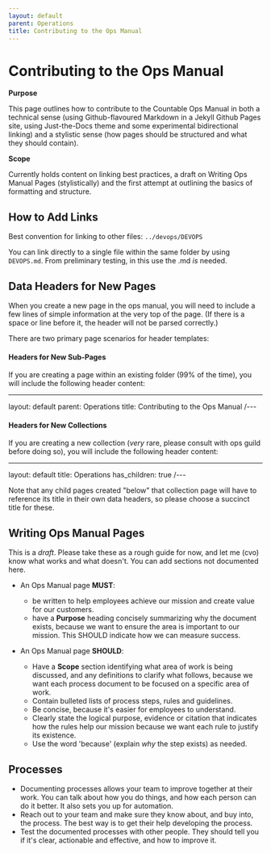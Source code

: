 ```yaml
---
layout: default
parent: Operations
title: Contributing to the Ops Manual
---
```


# Contributing to the Ops Manual

**Purpose**

This page outlines how to contribute to the Countable Ops Manual in both a technical sense (using Github-flavoured Markdown in a Jekyll Github Pages site, using Just-the-Docs theme and some experimental bidirectional linking) and a stylistic sense (how pages should be structured and what they should contain).

**Scope**

Currently holds content on linking best practices, a draft on Writing Ops Manual Pages (stylistically) and the first attempt at outlining the basics of formatting and structure.

## How to Add Links

Best convention for linking to other files: `../devops/DEVOPS`

You can link directly to a single file within the same folder by using `DEVOPS.md`. From preliminary testing, in this use the .md *is* needed.

## Data Headers for New Pages

When you create a new page in the ops manual, you will need to include a few lines of simple information at the very top of the page. (If there is a space or line before it, the header will not be parsed correctly.)

There are two primary page scenarios for header templates:

#### Headers for New Sub-Pages

If you are creating a page within an existing folder (99% of the time), you will include the following header content: 

---
layout: default
parent: Operations
title: Contributing to the Ops Manual
/---


#### Headers for New Collections

If you are creating a new collection (*very* rare, please consult with ops guild before doing so), you will include the following header content: 

---
layout: default
title: Operations
has_children: true
/---

Note that any child pages created "below" that collection page will have to reference its title in their own data headers, so please choose a succinct title for these.

## Writing Ops Manual Pages

This is a *draft*. Please take these as a rough guide for now, and let me (cvo) know what works and what doesn't. You can add sections not
documented here.

  - An Ops Manual page **MUST**:
    
      - be written to help employees achieve our mission and create value for our customers.
      - have a **Purpose** heading concisely summarizing why the document exists, because we want to ensure the area is important to our mission. This SHOULD indicate how we can measure success.

  - An Ops Manual page **SHOULD**:
    
      - Have a **Scope** section identifying what area of work is being discussed, and any definitions to clarify what follows, because we want each process document to be focused on a specific area of work.
      - Contain bulleted lists of process steps, rules and guidelines.
      - Be concise, because it's easier for employees to understand.
      - Clearly state the logical purpose, evidence or citation that indicates how the rules help our mission because we want each rule to justify its existence.
      - Use the word 'because' (explain *why* the step exists) as needed.

## Processes

  - Documenting processes allows your team to improve together at their work. You can talk about how you do things, and how each person can do it better. It also sets you up for automation.
   - Reach out to your team and make sure they know about, and buy into, the process. The best way is to get their help developing the process.
   - Test the documented processes with other people. They should tell you if it's clear, actionable and effective, and how to improve it.

